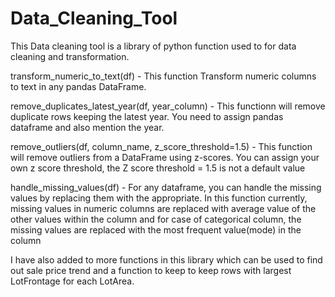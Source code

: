 # Data_Cleaning_Tool
This Data cleaning tool is a library of python function used to for data cleaning and transformation.

transform_numeric_to_text(df) - This function Transform numeric columns to text in any pandas DataFrame.

remove_duplicates_latest_year(df, year_column) - This functionn will remove duplicate rows keeping the latest year. You need
to assign pandas dataframe and also mention the year.

remove_outliers(df, column_name, z_score_threshold=1.5) - This function will remove outliers from a DataFrame using z-scores. You can assign your own z score threshold, the Z score threshold = 1.5 is not a default value

handle_missing_values(df) - For any dataframe, you can handle the missing values by replacing them with the appropriate. In this function currently, missing values in numeric columns are replaced with average value of the other values within the column and for
case of categorical column, the missing values are replaced with the most frequent value(mode) in the column

I have also added to more functions in this library which can be used to find out sale price trend and a function to keep to keep rows with largest LotFrontage for each LotArea.

